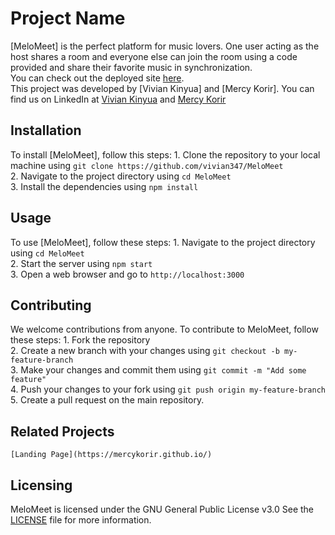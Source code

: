 # Project Name
[MeloMeet] is the perfect platform for music lovers. One user acting as the host shares a room and everyone else can join the room using a code provided and share their favorite music in synchronization.
<br/>
You can check out the deployed site [here](https://melomeet-5rs2.onrender.com/). 
<br/>
This project was developed by [Vivian Kinyua] and [Mercy Korir]. You can find us on LinkedIn at [Vivian Kinyua](https://www.linkedin.com/in/vivian-kinyua-5289051a0/) and [Mercy Korir](https://www.linkedin.com/in/mercychelangatkorir/)
<br/>

## Installation
To install [MeloMeet], follow this steps:
    1. Clone the repository to your local machine using `git clone https://github.com/vivian347/MeloMeet`
    <br/>
    2. Navigate to the project directory using `cd MeloMeet`
    <br/>
    3. Install the dependencies using `npm install`

## Usage
To use [MeloMeet], follow these steps:
    1. Navigate to the project directory using `cd MeloMeet`
    <br/>
    2. Start the server using `npm start`
    <br/>
    3. Open a web browser and go to `http://localhost:3000`

## Contributing
We welcome contributions from anyone. To contribute to MeloMeet, follow these steps:
    1. Fork the repository
    <br/>
    2. Create a new branch with your changes using `git checkout -b my-feature-branch`
    <br/>
    3. Make your changes and commit them using `git commit -m "Add some feature"`
    <br/>
    4. Push your changes to your fork using `git push origin my-feature-branch`
    <br/>
    5. Create a pull request on the main repository.

## Related Projects
    [Landing Page](https://mercykorir.github.io/)

## Licensing
MeloMeet is licensed under the GNU General Public License v3.0 See the [LICENSE](https://github.com/vivian347/MeloMeet/blob/main/LICENSE.txt) file for more information.
